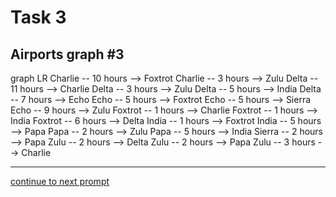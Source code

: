 # Task 3
## Airports graph #3

<div></div>
<div class="mermaid-access">
graph LR
  Charlie -- 10 hours --> Foxtrot
  Charlie -- 3 hours --> Zulu
  Delta -- 11 hours --> Charlie
  Delta -- 3 hours --> Zulu
  Delta -- 5 hours --> India
  Delta -- 7 hours --> Echo
  Echo -- 5 hours --> Foxtrot
  Echo -- 5 hours --> Sierra
  Echo -- 9 hours --> Zulu
  Foxtrot -- 1 hours --> Charlie
  Foxtrot -- 1 hours --> India
  Foxtrot -- 6 hours --> Delta
  India -- 1 hours --> Foxtrot
  India -- 5 hours --> Papa
  Papa -- 2 hours --> Zulu
  Papa -- 5 hours --> India
  Sierra -- 2 hours --> Papa
  Zulu -- 2 hours --> Delta
  Zulu -- 2 hours --> Papa
  Zulu -- 3 hours --> Charlie
</div>

---

[continue to next prompt](./task4prompt.html)

<!-- Required scripts for MermaidAccess -->
<script src="https://combinatronics.com/mermaid-js/mermaid/release/8.8.4/dist/mermaid.min.js"></script>
<script src="mermaid-access-elm.js"></script>
<script src="mermaid-access.js"></script>
<script>
mermaidAccess.go(mermaidAccess.viewerMode, mermaidAccess.displayAccessibleOnly)
</script>
    
